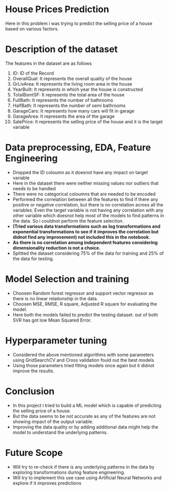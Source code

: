# House Prices Prediction

Here in this problem i was trying to predict the selling price of a house based on various factors.

# Description of the dataset

The features in the dataset are as follows 
1. ID: ID of the Record 
2. OverallQual: It represents the overall quality of the house
3. GrLivArea: It represents the living room area in the house
4. YearBuilt: It represents in which year the house is constructed 
5. TotalBsmtSF: It represents the total area of the house
6. FullBath: It represents the number of bathrooms
7. HalfBath: It represents the number of semi bathrooms
8. GarageCars: It represents how many cars will fit in garage
9. GarageArea: It represents the area of the garage
10. SalePrice: It represents the selling price of the house and it is the target variable 

# Data preprocessing, EDA, Feature Engineering

- Dropped the ID coloumn as it doesnot have any impact on target variable
- Here in the dataset there were neither missing values nor outliers that needs to be handled
- There were no categorical coloumns that are needed to be encoded
- Performed the correlation between all the features to find if there any positive or negative correlation, but there is no correlation
 across all the variables. Even the target variable is not having any correlation with any other variable which doesnot help most of the models to find patterns in the data. So i couldnot perform the feature selection.
- **(Tried various data transformations such as log transformations and exponential transformations to see if it improves the correlation but didnot find any improvement) not included this in the notebook.**
- **As there is no correlation among independent features considering dimensionality reduction is not a choice.**
- Splitted the dataset considering 75% of the data for training and 25% of the data for testing.

# Model Selection and training

- Choosen Random forest regressor and support vector regressor as there is no linear relationship in the data.
- Choosen MSE, RMSE, R square, Adjusted R square for evaluating the model.
- Here both the models failed to predict the testing dataset. out of both SVR has got low Mean Squared Error.

# Hyperparameter tuning

- Considered the above mentioned algorithms with some parameters using GridSearchCV and Cross validation fould out the best models
- Using those parameters tried fitting models once again but it didnot improve the results.

# Conclusion

- In this project i tried to build a ML model which is capable of predicting the selling price of a house. 
- But the data seems to be not accurate as any of the features are not showing impact of the output variable.
- Improving the data quality or by adding additional data might help the model to understand the underlying patterns.

# Future Scope

- Will try to re-check if there is any underlying patterns in the data by exploring transformations during feature engineering.
- Will try to implement this use case using Artificial Neural Networks and explore if it improves predictions